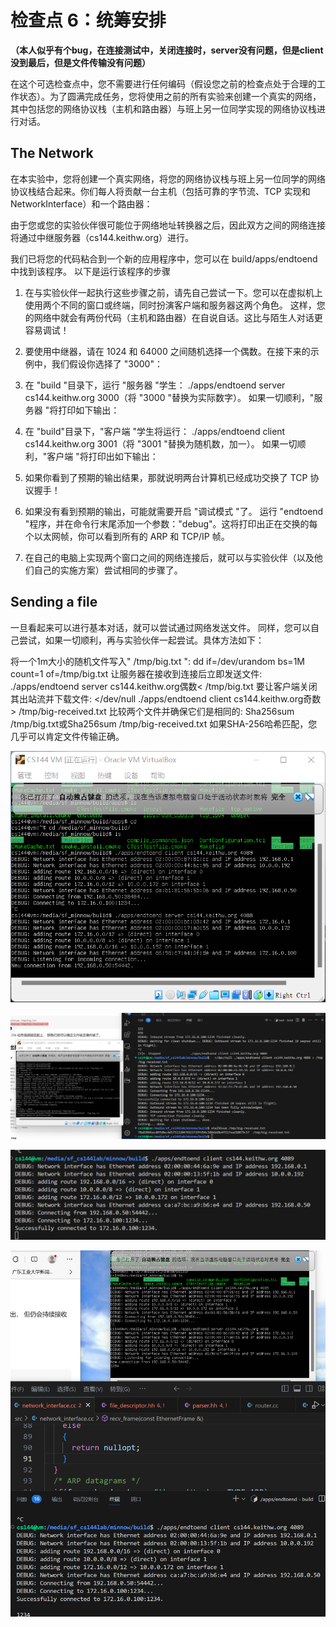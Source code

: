 # 检查点 6：统筹安排

**（本人似乎有个bug，在连接测试中，关闭连接时，server没有问题，但是client没到最后，但是文件传输没有问题）**

在这个可选检查点中，您不需要进行任何编码（假设您之前的检查点处于合理的工作状态）。为了圆满完成任务，您将使用之前的所有实验来创建一个真实的网络，其中包括您的网络协议栈（主机和路由器）与班上另一位同学实现的网络协议栈进行对话。

## The Network

在本实验中，您将创建一个真实网络，将您的网络协议栈与班上另一位同学的网络协议栈结合起来。你们每人将贡献一台主机（包括可靠的字节流、TCP 实现和 NetworkInterface）和一个路由器：

由于您或您的实验伙伴很可能位于网络地址转换器之后，因此双方之间的网络连接将通过中继服务器（cs144.keithw.org）进行。

我们已将您的代码粘合到一个新的应用程序中，您可以在 build/apps/endtoend 中找到该程序。 以下是运行该程序的步骤

1. 在与实验伙伴一起执行这些步骤之前，请先自己尝试一下。您可以在虚拟机上使用两个不同的窗口或终端，同时扮演客户端和服务器这两个角色。 这样，您的网络中就会有两份代码（主机和路由器）在自说自话。这比与陌生人对话更容易调试！

2. 要使用中继器，请在 1024 和 64000 之间随机选择一个偶数。在接下来的示例中，我们假设你选择了 "3000"：

3. 在 "build "目录下，运行 "服务器 "学生： ./apps/endtoend server cs144.keithw.org 3000（将 "3000 "替换为实际数字）。 如果一切顺利，"服务器 "将打印如下输出：

4. 在 "build"目录下，"客户端 "学生将运行： ./apps/endtoend client cs144.keithw.org 3001（将 "3001 "替换为随机数，加一）。 如果一切顺利，"客户端 "将打印出如下输出：

5. 如果你看到了预期的输出结果，那就说明两台计算机已经成功交换了 TCP 协议握手！

6. 如果没有看到预期的输出，可能就需要开启 "调试模式 "了。 运行 "endtoend "程序，并在命令行末尾添加一个参数："debug"。这将打印出正在交换的每个以太网帧，你可以看到所有的 ARP 和 TCP/IP 帧。

7. 在自己的电脑上实现两个窗口之间的网络连接后，就可以与实验伙伴（以及他们自己的实施方案）尝试相同的步骤了。

## Sending a file

一旦看起来可以进行基本对话，就可以尝试通过网络发送文件。 同样，您可以自己尝试，如果一切顺利，再与实验伙伴一起尝试。具体方法如下：

将一个1m大小的随机文件写入" /tmp/big.txt ":
dd if=/dev/urandom bs=1M count=1 of=/tmp/big.txt
让服务器在接收到连接后立即发送文件:
./apps/endtoend server cs144.keithw.org偶数< /tmp/big.txt
要让客户端关闭其出站流并下载文件:
</dev/null ./apps/endtoend client cs144.keithw.org奇数> /tmp/big-received.txt
比较两个文件并确保它们是相同的:
Sha256sum /tmp/big.txt或Sha256sum /tmp/big-received.txt
如果SHA-256哈希匹配，您几乎可以肯定文件传输正确。

![1](1.png)

![2](2.png)

![3](3.png)

![4](4.png)